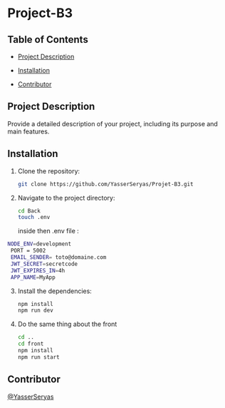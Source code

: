 # Project-B3

## Table of Contents

- [Project Description](#project-description)
- [Installation](#installation)

- [Contributor](#contributor)

## Project Description

Provide a detailed description of your project, including its purpose and main features.

## Installation

1. Clone the repository:

   ```bash
   git clone https://github.com/YasserSeryas/Projet-B3.git
   ```

2. Navigate to the project directory:

   ```bash
   cd Back
   touch .env
   ```

   inside then .env file :

```bash
NODE_ENV=development
 PORT = 5002
 EMAIL_SENDER= toto@domaine.com
 JWT_SECRET=secretcode
 JWT_EXPIRES_IN=4h
 APP_NAME=MyApp
```

3. Install the dependencies:

   ```bash
   npm install
   npm run dev
   ```

4. Do the same thing about the front

   ```bash
   cd ..
   cd front
   npm install
   npm run start
   ```

## Contributor

[@YasserSeryas](https://github.com/YasserSeryas)
